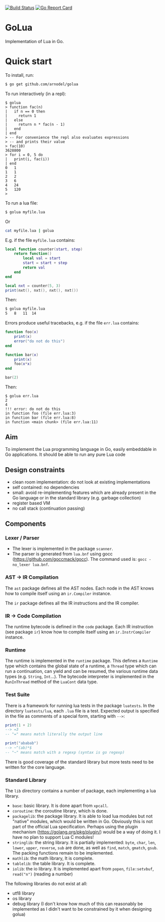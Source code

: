 [![Build Status](https://travis-ci.com/arnodel/golua.svg?branch=master)](https://travis-ci.com/arnodel/golua)
[![Go Report Card](https://goreportcard.com/badge/github.com/arnodel/golua)](https://goreportcard.com/report/github.com/arnodel/golua)

# GoLua

Implementation of Lua in Go.

# Quick start

To install, run:

```sh
$ go get github.com/arnodel/golua
```

To run interactively (in a repl):

```
$ golua
> function fac(n)
|   if n == 0 then
|     return 1
|   else
|     return n * fac(n - 1)
|   end
| end
> -- For convenience the repl also evaluates expressions
> -- and prints their value
> fac(10)
3628800
> for i = 0, 5 do
|   print(i, fac(i))
| end
0	1
1	1
2	2
3	6
4	24
5	120
>
```

To run a lua file:

```sh
$ golua myfile.lua
```

Or

```sh
cat myfile.lua | golua
```

E.g. if the file `myfile.lua` contains:

```lua
local function counter(start, step)
    return function()
        local val = start
        start = start + step
        return val
    end
end

local nxt = counter(5, 3)
print(nxt(), nxt(), nxt(), nxt())
```

Then:

```sh
$ golua myfile.lua
5	8	11	14
```

Errors produce useful tracebacks, e.g. if the file `err.lua` contains:

```lua
function foo(x)
    print(x)
    error("do not do this")
end

function bar(x)
    print(x)
    foo(x*x)
end

bar(2)
```

Then:

```
$ golua err.lua
2
4
!!! error: do not do this
in function foo (file err.lua:3)
in function bar (file err.lua:8)
in function <main chunk> (file err.lua:11)
```

## Aim

To implememt the Lua programming language in Go, easily embeddable in
Go applications.  It should be able to run any pure Lua code

## Design constraints

* clean room implementation: do not look at existing implementations
* self contained: no dependencies
* small: avoid re-implementing features which are already present in
  the Go language or in the standard library (e.g. garbage collection)
* register based VM
* no call stack (continuation passing)

## Components

### Lexer / Parser

* The lexer is implemented in the package `scanner`.
* The parser is generated from `lua.bnf` using gocc
  (https://github.com/goccmack/gocc). The command used is:
  `gocc -no_lexer lua.bnf`.

### AST -> IR Compilation

The `ast` package defines all the AST nodes. Each node in the AST
knows how to compile itself using an `ir.Compiler` instance.

The `ir` package defines all the IR instructions and the IR compiler.

### IR -> Code Compilation

The runtime bytecode is defined in the `code` package.  Each IR
instruction (see package `ir`) know how to compile itself using an
`ir.InstrCompiler` instance.

### Runtime

The runtime is implemented in the `runtime` package.  This defines a
`Runtime` type which contains the global state of a runtime, a
`Thread` type which can run a continuation, can yield and can be
resumed, the various runtime data types (e.g. `String`, `Int`...). The
bytecode interpreter is implemented in the `RunInThread` method of the
`LuaCont` data type.

### Test Suite

There is a framework for running lua tests in the package `luatests`.
In the directory `luatests/lua`, each `.lua` file is a test. Expected
output is specified in the file as comments of a special form,
starting with `-->`:

```lua
print(1 + 2)
--> =3
-- "=" means match literally the output line

print("ababab")
--> ~^(ab)*$
-- "~" means match with a regexp (syntax is go regexp)
```

There is good coverage of the standard library but more tests need to
be written for the core language.

### Standard Library

The `lib` directory contains a number of package, each implementing a
lua library.

* `base`: basic library. It is done apart from `xpcall`.
* `coroutine`: the coroutine library, which is done.
* `packagelib`: the package library.  It is able to load lua modules
  but not "native" modules, which would be written in Go. Obviously
  this is not part of the official Lua specification. Perhaps using
  the plugin mechanism (https://golang.org/pkg/plugin/) would be a way
  of doing it.  I have no plan to support Lua C modules!
* `stringlib`: the string library.  It is partially implemented:
  `byte`, `char`, `len`, `lower`, `upper`, `reverse`, `sub` are done,
  as well as `find`, `match`, `gmatch`, `gsub`.  The packing functions
  remain to be implemented.
* `mathlib`: the math library,  It is complete.
* `tablelib`: the table library.  It is complete.
* `iolib`: the io library.  It is implemented apart from `popen`,
  `file:setvbuf`, `read("n")` (reading a number)
  
The following libraries do not exist at all:
* utf8 library
* os library
* debug library (I don't know how much of this can reasonably be
  implemented as I didn't want to be constrained by it when designing
  golua)

